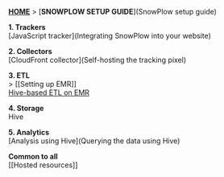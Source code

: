 [**HOME**](Home) > [**SNOWPLOW SETUP GUIDE**](SnowPlow setup guide)

**1. Trackers**  
[JavaScript tracker](Integrating SnowPlow into your website)  

**2. Collectors**  
[CloudFront collector](Self-hosting the tracking pixel)

**3. ETL**  
\> [[Setting up EMR]]  
[Hive-based ETL on EMR](Deploying-EmrEtlRunner)

**4. Storage**  
Hive

**5. Analytics**  
[Analysis using Hive](Querying the data using Hive)  

**Common to all**  
[[Hosted resources]]  